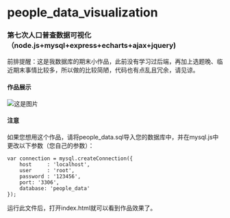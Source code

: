 # people_data_visualization
### 第七次人口普查数据可视化（node.js+mysql+express+echarts+ajax+jquery)
前排提醒：这是我数据库的期末小作品，此前没有学习过后端，再加上选题晚、临近期末事情比较多，所以做的比较简陋，代码也有点乱且冗余，请见谅。

#### 作品展示
![这是图片]([/assets/img/philly-magic-garden.jpg](https://github.com/litduck/people_data_visualization/blob/main/%E7%AC%AC%E4%B8%83%E6%AC%A1%E4%BA%BA%E5%8F%A3%E6%99%AE%E6%9F%A5%E6%95%B0%E6%8D%AE%E5%8F%AF%E8%A7%86%E5%8C%96.jpeg)https://github.com/litduck/people_data_visualization/blob/main/%E7%AC%AC%E4%B8%83%E6%AC%A1%E4%BA%BA%E5%8F%A3%E6%99%AE%E6%9F%A5%E6%95%B0%E6%8D%AE%E5%8F%AF%E8%A7%86%E5%8C%96.jpeg "第七次人口普查数据可视化")

#### 注意
如果您想用这个作品，请将people_data.sql导入您的数据库中，并在mysql.js中更改以下参数（您自己的参数）：
```
var connection = mysql.createConnection({    
	host     : 'localhost',      
	user     : 'root',             
	password : '123456',      
	port: '3306',
	database: 'people_data'
});
```
运行此文件后，打开index.html就可以看到作品效果了。
